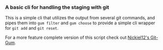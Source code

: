 ### A basic cli for handling the staging with git
This is a simple cli that utilizes the output from several git commands, and pipes them into `gum filter` and `gum choose` to provide a simple cli wrapper for `git add` and `git reset`. 

For a more feature complete version of this script check out [Nickiel12's Git-Gum](https://github.com/Nickiel12/Git-Gum).
